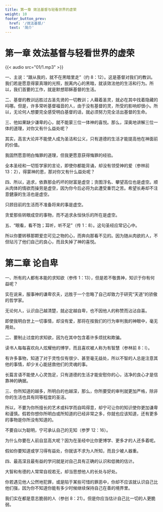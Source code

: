 ```yaml
---
title: 第一章 效法基督与轻看世界的虚荣
weight: 10
footer_button_prev:
  href: '/效法基督/'
  text: '简介'
---
```

# 第一章 效法基督与轻看世界的虚荣

{{< audio src="01/1.mp3" >}}

一、主说：“跟从我的，就不在黑暗里走”（约 8：12）。这是基督对我们的教训。我们若是愿意得蒙真理的光照，脱离内心的黑暗，就该效法他的生活和行为。所以，我们首要的工作，就是默想耶稣基督的生活。

二、基督的教训远胜过古圣先贤的一切教训；人藉着圣灵，就必在其中找着隐藏的吗哪。但是，许多常听基督福音的人，由于没有基督的灵，所受的影响却很小。所以，无论何人想要完全感受明白基督的话，就必须努力完全活出基督的生命。

三、他如果缺少谦卑的心，就不能蒙三位一体神的喜悦。那么，深奥地讲解三位一体的道理，对你又有什么益处呢？

其实，高言大论并不能使人成为圣洁和公义，只有道德的生活才能提高他在神面前的价值。

我固然愿意明白悔罪的道理，但我更愿意获得悔罪的经验。

全本圣经和一切哲学家的言论，即使你都能背诵，却没有领受神的爱（参林前 13：2），得蒙神的恩，那对你又有什么益处呢？

四、所以，追求，依靠那会朽坏的财富是虚空；贪图浮名、攀望高位也是虚空。顺从肉体的情欲而操劳是虚空，因为你今后必将为此遭受重罚之苦。希望长寿却不注意健康的生活也是虚空。

只顾目前的生活而不准备将来的事是虚空。

贪爱那些转眼成空的事物，而不追求永恒快乐的所在是虚空。

五、“眼看，看不饱；耳听，听不足”（传 1：8）。这句圣经应常记心中。

所以你要转移那颗爱恋可见之物的心，而奔向那看不见的。因为随从肉欲的人，不但玷污了他们自己的良心，而且失掉了神的喜悦。

# 第二章 论自卑

一、所有的人都有本能的求知欲（参传 1：13），但是若不敬畏神，知识于你有何益呢？

实在说来，服事神的谦卑农夫，远胜于一个忽略了自己却致力于研究“天道”的骄傲的哲学家。

无论何人，认识自己越清楚，就必定越自卑，也不因他人的称赞而沾沾自喜。

即使我明白世上一切事情，却没有爱，那将在按我们的行为审判我的神眼中，毫无用处。

二、要制止过度的求知欲，因为在其中包含着许多烦扰和欺骗。

读书人每每喜欢向人炫耀他的博学，而且喜欢被人称为有智慧（参林前 8：l）。

有许多事物，知道了对于灵性仅有很少、甚至毫无益处，所以不智的人总是注意其他的事情，却少关心能拯救他们的灵魂的事。

长篇言语不能使人心灵饱足，只有道德的生活才能安慰你的心，洁净的良心才是信靠神的确据。

三、你所知道的越多，所明白的也越深，那么，你所要受的审判就更加严格，除非你的生活也具有同等程度的圣洁。

所以，不要为你所擅长的艺术或科学而自鸣得意，却宁可让你的知识使你更加谦卑和谨慎。假若你想你所明白或所知道的已经非常之多，你就也应该知道，还有更多的事物是你所没有知道的。

不要自以为聪明，宁可承认自己的无知（参罗 12：16）。

为什么你要在人前自显高大呢？因为在圣经中比你更博学、更多才的人还多着呢。

假如你要知道或学习得有益处，你就该不求为人所知，而且少被人器重。

四、最高深且最有益的学问就是对自己具有正确的认识和低微的估计。

大智和有德的人常常自视若无，却当思想他人的长处与好处。

你若遇见他人公然地犯罪，或是陷于某些可惜的罪恶中，你却不应该就认识自己比他们强，因为你不知道你能有多少时候继续保持自己在善的境界里。

我们实在都是意志脆弱的人（参创 8：21）。但是你应当估计自己比一切的人更脆弱。
